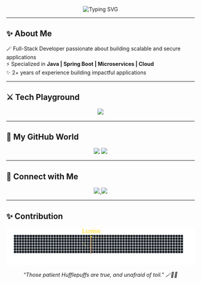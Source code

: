 <!-- Typing animation -->
<p align="center">
  <img src="https://readme-typing-svg.herokuapp.com?color=FFD700&size=28&center=true&vCenter=true&width=650&lines=Hello,+I'm+Fernanda+Fregulha!;Full-Stack+Developer+⚡;Java+%7C+Spring+Boot+%7C+Microservices" alt="Typing SVG" />
</p>

---

## ✨ About Me  
🪄 Full-Stack Developer passionate about building scalable and secure applications  
⚡ Specialized in **Java | Spring Boot | Microservices | Cloud**  
✨ 2+ years of experience building impactful applications  

---

## ⚔️ Tech Playground  
<p align="center">
  <img src="https://skillicons.dev/icons?i=java,spring,angular,ts,js,html,css,python,docker,aws,mysql,postgresql,mongodb,git&perline=7" />
</p>

---

## 📜 My GitHub World  
<div align="center">
  <img height="160em" src="https://github-readme-stats.vercel.app/api?username=FernandaFregulha&show_icons=true&theme=tokyonight&count_private=true&title_color=FFD700&icon_color=000000&text_color=FFD700" />
  <img height="160em" src="https://github-readme-stats.vercel.app/api/top-langs/?username=FernandaFregulha&layout=compact&langs_count=8&theme=tokyonight&title_color=FFD700&icon_color=000000&text_color=FFD700"/>
</div>  

---

## 🔮 Connect with Me  
<div align="center">
  <a href="https://www.linkedin.com/in/fernandafregulha" target="_blank">
    <img src="https://img.shields.io/badge/LinkedIn-%23000000.svg?&style=for-the-badge&logo=linkedin&logoColor=FFD700"/>
  </a>
  <a href="mailto:fernandafregulha@gmail.com" target="_blank">
    <img src="https://img.shields.io/badge/Email-%23FFD700.svg?&style=for-the-badge&logo=gmail&logoColor=000000"/>
  </a>
</div>

---

## ✨ Contribution  
<p align="center">
  <img src="lumos_wave_final_full.svg" alt="LUMOS Magical Contributions" />
</p>

<p align="center"><i>“Those patient Hufflepuffs are true, and unafraid of toil.” 🪄🎩🦡</i></p>
